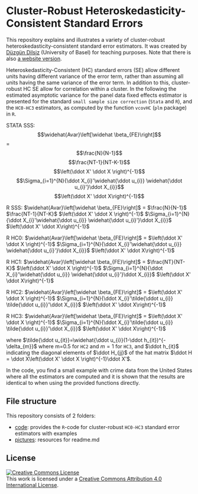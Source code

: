 # Cluster-Robust Heteroskedasticity-Consistent Standard Errors

This repository explains and illustrates a variety of cluster-robust heteroskedasticity-consistent standard error estimators. It was created by <a rel="creator" href="https://twitter.com/DuzgunDilsiz">Düzgün Dilsiz</a> (University of Basel) for teaching purposes. Note that there is also [a website version](https://d-dilsiz.github.io/cluster-robust/).

Heteroskedasticity-Consistent (HC) standard errors (SE) allow different units having different variance of the error term, rather than assuming all units having the same variance of the error term. In addition to this, cluster-robust HC SE allow for correlation within a cluster. In the following the estimated asymptotic variance for the panel data fixed effects estimator is presented for the standard `small sample size correction` (`Stata` and `R`), and the `HC0-HC3` estimators, as computed by the function `vcovHC` (`plm` package) in `R`.

STATA SSS: $$\widehat{Avar}\left[\widehat \beta_{FE}\right]$$ = $$\frac{N}{N-1}$$ $$\frac{NT-1}{NT-K-1}$$ $$\left(\ddot X' \ddot X \right)^{-1}$$ $$\Sigma_{i=1}^{N}{\ddot X_{i}'\widehat{\ddot u_{i}} \widehat{\ddot u_{i}'}\ddot X_{i}}$$ $$\left(\ddot X' \ddot X\right)^{-1}$$

R SSS: $\widehat{Avar}\left[\widehat \beta_{FE}\right]$ = $\frac{N}{N-1}$ $\frac{NT-1}{NT-K}$ $\left(\ddot X' \ddot X \right)^{-1}$ $\Sigma_{i=1}^{N}{\ddot X_{i}'\widehat{\ddot u_{i}} \widehat{\ddot u_{i}'}\ddot X_{i}}$ $\left(\ddot X' \ddot X\right)^{-1}$

R HC0: $\widehat{Avar}\left[\widehat \beta_{FE}\right]$ = $\left(\ddot X' \ddot X \right)^{-1}$ $\Sigma_{i=1}^{N}{\ddot X_{i}'\widehat{\ddot u_{i}} \widehat{\ddot u_{i}'}\ddot X_{i}}$ $\left(\ddot X' \ddot X\right)^{-1}$

R HC1: $\widehat{Avar}\left[\widehat \beta_{FE}\right]$ = $\frac{NT}{NT-K}$ $\left(\ddot X' \ddot X \right)^{-1}$ $\Sigma_{i=1}^{N}{\ddot X_{i}'\widehat{\ddot u_{i}} \widehat{\ddot u_{i}'}\ddot X_{i}}$ $\left(\ddot X' \ddot X\right)^{-1}$

R HC2: $\widehat{Avar}\left[\widehat \beta_{FE}\right]$ = $\left(\ddot X' \ddot X \right)^{-1}$ $\Sigma_{i=1}^{N}{\ddot X_{i}'\tilde{\ddot u_{i}} \tilde{\ddot u_{i}}'\ddot X_{i}}$ $\left(\ddot X' \ddot X\right)^{-1}$

R HC3: $\widehat{Avar}\left[\widehat \beta_{FE}\right]$ = $\left(\ddot X' \ddot X \right)^{-1}$ $\Sigma_{i=1}^{N}{\ddot X_{i}'\tilde{\ddot u_{i}} \tilde{\ddot u_{i}}'\ddot X_{i}}$ $\left(\ddot X' \ddot X\right)^{-1}$

where $\tilde{\ddot u_{it}}=\widehat{\ddot u_{i}}(1-\ddot h_{it})^{-\delta_{m}}$ where m=0.5 for `HC2` and $m=1$ for `HC3`, and $\ddot h_{it}$ indicating the diagonal elements of $\ddot H_{jj}$ of the hat matrix $\ddot H = \ddot X\left(\ddot X' \ddot X \right)^{-1}\ddot X'$.

In the code, you find a small example with crime data from the United States where all the estimators are computed and it is shown that the results are identical to when using the provided functions directly.

## File structure

This repository consists of 2 folders:
* [code](https://github.com/d-dilsiz/cluster-robust/tree/main/code): provides the `R`-code for cluster-robust `HC0-HC3` standard error estimators with examples
* [pictures](https://github.com/d-dilsiz/cluster-robust/tree/main/pictures): resources for readme.md

## License

<a rel="license" href="http://creativecommons.org/licenses/by/4.0/"><img alt="Creative Commons License" style="border-width:0" src="https://i.creativecommons.org/l/by/4.0/88x31.png" /></a><br />This work is licensed under a <a rel="license" href="http://creativecommons.org/licenses/by/4.0/">Creative Commons Attribution 4.0 International License</a>.
